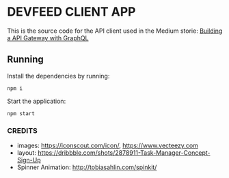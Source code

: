# DEVFEED CLIENT APP

This is the source code for the API client used in the Medium storie: [Building a API Gateway with GraphQL](final_url)

## Running
Install the dependencies by running:
```
npm i
```
Start the application:
```
npm start
```
### CREDITS
- images: https://iconscout.com/icon/, https://www.vecteezy.com
- layout: https://dribbble.com/shots/2878911-Task-Manager-Concept-Sign-Up
- Spinner Animation: http://tobiasahlin.com/spinkit/
